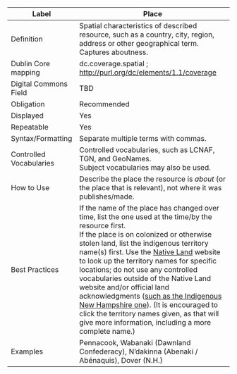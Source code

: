 | Label                   | Place                                                                                                                                                                                                                                                                                                                                                                                                                                                                                                                                                                                                                                                               |
| ----------------------- | ------------------------------------------------------------------------------------------------------------------------------------------------------------------------------------------------------------------------------------------------------------------------------------------------------------------------------------------------------------------------------------------------------------------------------------------------------------------------------------------------------------------------------------------------------------------------------------------------------------------------------------------------------------------- |
| Definition              | Spatial characteristics of described resource, such as a country, city, region, address or other geographical term. Captures aboutness.                                                                                                                                                                                                                                                                                                                                                                                                                                                                                                                             |
| Dublin Core mapping     | dc.coverage.spatial ; <http://purl.org/dc/elements/1.1/coverage>                                                                                                                                                                                                                                                                                                                                                                                                                                                                                                                                                                                                    |
| Digital Commons Field   | TBD                                                                                                                                                                                                                                                                                                                                                                                                                                                                                                                                                                                                                                                                 |
| Obligation              | Recommended                                                                                                                                                                                                                                                                                                                                                                                                                                                                                                                                                                                                                                                         |
| Displayed               | Yes                                                                                                                                                                                                                                                                                                                                                                                                                                                                                                                                                                                                                                                                 |
| Repeatable              | Yes                                                                                                                                                                                                                                                                                                                                                                                                                                                                                                                                                                                                                                                                 |
| Syntax/Formatting       | Separate multiple terms with commas.                                                                                                                                                                                                                                                                                                                                                                                                                                                                                                                                                                                                                                |
| Controlled Vocabularies | Controlled vocabularies, such as LCNAF, TGN, and GeoNames.<br/>Subject vocabularies may also be used.                                                                                                                                                                                                                                                                                                                                                                                                                                                                                                                                                               |
| How to Use              | Describe the place the resource is _about_ (or the place that is relevant), not where it was publishes/made.                                                                                                                                                                                                                                                                                                                                                                                                                                                                                                                                                        |
| Best Practices          | If the name of the place has changed over time, list the one used at the time/by the resource first.<br />If the place is on colonized or otherwise stolen land, list the indigenous territory name(s) first. Use the [Native Land](https://native-land.ca/) website to look up the territory names for specific locations; do not use any controlled vocabularies outside of the Native Land website and/or official land acknowledgments ([such as the Indigenous New Hampshire one](https://indigenousnh.com/land-acknowledgement/)). (It is encouraged to click the territory names given, as that will give more information, including a more complete name.) |
| Examples                | Pennacook, Wabanaki (Dawnland Confederacy), N’dakinna (Abenaki / Abénaquis), Dover (N.H.)                                                                                                                                                                                                                                                                                                                                                                                                                                                                                                                                                                           |
